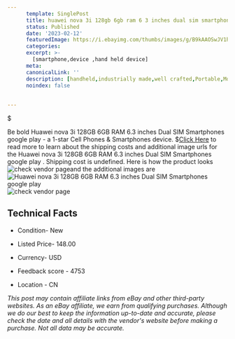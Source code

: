 ```yaml
---
      template: SinglePost
      title: huawei nova 3i 128gb 6gb ram 6 3 inches dual sim smartphones google play 
      status: Published
      date: '2023-02-12'
      featuredImage: https://i.ebayimg.com/thumbs/images/g/B9kAAOSwJV1hJ8fa/s-l225.jpg
      categories: 
      excerpt: >-
        [smartphone,device ,hand held device]
      meta:
      canonicalLink: ''
      description: [handheld,industrially made,well crafted,Portable,Mobile,Compact,Convenient,Lightweight,Maneuverable,Man-portable,Miniature,Carriable,Hand-held,Light,Holdable,Transportable,Mobile device,Pocket-sized,On-the-go,Wireless,Cordless,Compact size,Convenient size, smartphone,device ,hand held device]
      noindex: false
      
        
---
```

$

Be bold Huawei nova 3i 128GB 6GB RAM 6.3 inches  Dual SIM Smartphones google play  - a 1-star Cell Phones & Smartphones device.
$[Click Here](https://www.ebay.com/itm/255109837630?hash=item3b65bb333e%3Ag%3AB9kAAOSwJV1hJ8fa&mkevt=1&mkcid=1&mkrid=711-53200-19255-0&campid=%253CePNCampaignId%253E&customid=%253CreferenceId%253E&toolid=10049) to read more to learn about the shipping costs and additional image urls for the Huawei nova 3i 128GB 6GB RAM 6.3 inches  Dual SIM Smartphones google play . Shipping cost is undefined. Here is how the product looks ![check vendor page](https://i.ebayimg.com/thumbs/images/g/B9kAAOSwJV1hJ8fa/s-l225.jpg)and the additional images are![Huawei nova 3i 128GB 6GB RAM 6.3 inches  Dual SIM Smartphones google play ](https://i.ebayimg.com/images/g/B9kAAOSwJV1hJ8fa/s-l960.jpg)![check vendor page](https://origin-galleryplus.ebayimg.com/ws/web/255109837630_2_0_1/225x225.jpg)



 ## Technical Facts 



     
      

 - Condition- New 


      

 - Listed Price- 148.00 


      

 - Currency- USD 


      

 - Feedback score - 4753 


      

 - Location - CN 


      
      

 *_This post may contain affiliate links from eBay and other third-party websites. As an eBay affiliate, we earn from qualifying purchases. Although we do our best to keep the information up-to-date and accurate, please check the date and all details with the vendor's website before making a purchase. Not all data may be accurate._*






